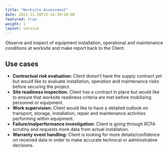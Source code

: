```yaml
---
title: "Worksite Assessment"
date: 2022-11-28T15:14:39+10:00
featured: true
weight: 1
layout: service
---
```


Observe and inspect of equipment installation, operational and maintenance conditions at worksite and make report back to the Client.

## Use cases
- **Contractual risk evaluation:** Client doesn’t have the supply contract yet but would like to evaluate installation, operation and maintenance risks before securing the project.
- **Site readiness inspection:** Client has a contract in place but would like to ensure that worksite readiness criteria are met before mobilizing personnel or equipment.
- **Work supervision:** Client would like to have a detailed outlook on transport, storage, installation, repair and maintenance activities performing within equipment.
- **Failure/malperformance investigation:** Client is going through RCFA scrutiny and requests more data from actual installation.
- **Warranty event handling:** Client is looking for more details/confidence on received data in order to make accurate technical or administrative decisions.

